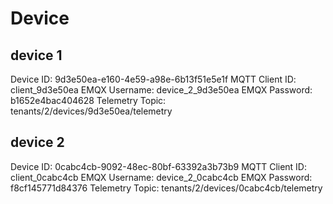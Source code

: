 # Device

## device 1

Device ID: 9d3e50ea-e160-4e59-a98e-6b13f51e5e1f
MQTT Client ID: client_9d3e50ea
EMQX Username: device_2_9d3e50ea
EMQX Password: b1652e4bac404628
Telemetry Topic: tenants/2/devices/9d3e50ea/telemetry

## device 2

Device ID: 0cabc4cb-9092-48ec-80bf-63392a3b73b9
MQTT Client ID: client_0cabc4cb
EMQX Username: device_2_0cabc4cb
EMQX Password: f8cf145771d84376
Telemetry Topic: tenants/2/devices/0cabc4cb/telemetry